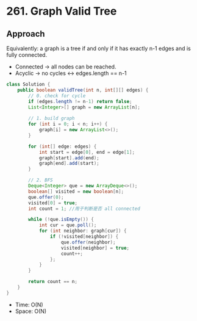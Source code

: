 # 261. Graph Valid Tree

## Approach
Equivalently: a graph is a tree if and only if it has exactly n-1 edges and is fully connected.
- Connected → all nodes can be reached.
- Acyclic → no cycles <-> edges.length == n-1

```java
class Solution {
    public boolean validTree(int n, int[][] edges) {
        // 0. check for cycle
        if (edges.length != n-1) return false;
        List<Integer>[] graph = new ArrayList[n];
        
        // 1. build graph
        for (int i = 0; i < n; i++) {
            graph[i] = new ArrayList<>();
        } 

        for (int[] edge: edges) {
            int start = edge[0], end = edge[1];
            graph[start].add(end);
            graph[end].add(start);
        }

        // 2. BFS
        Deque<Integer> que = new ArrayDeque<>();
        boolean[] visited = new boolean[n];
        que.offer(0);
        visited[0] = true;
        int count = 1; //用于判断是否 all connected

        while (!que.isEmpty()) {
            int cur = que.poll();
            for (int neighbor: graph[cur]) {
                if (!visited[neighbor]) {
                    que.offer(neighbor);
                    visited[neighbor] = true;
                    count++;
                };
            }
        }

        return count == n;
    }
}
```
- Time: O(N)
- Space: O(N)
